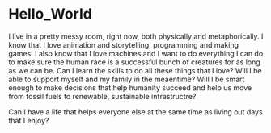 # Hello_World

I live in a pretty messy room, right now, both physically and metaphorically. I know that I love animation and storytelling, programming and making games. I also know that I love machines and I want to do everything I can do to make sure the human race is a successful bunch of creatures for as long as we can be. Can I learn the skills to do all these things that I love? Will I be able to support myself and my family in the meaentime? Will I be smart enough to make decisions that help humanity succeed and help us move from fossil fuels to renewable, sustainable infrastructre?

Can I have a life that helps everyone else at the same time as living out days that I enjoy?
